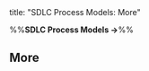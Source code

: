<frontmatter>
title: "SDLC Process Models: More"
</frontmatter>

<link rel="stylesheet" href="{{baseUrl}}/css/textbook.css">

<div class="website-content" id="all">

%%**SDLC Process Models →**%%

<div id="title">

## More
</div>
<div id="main">

<include src="cmmi/embed.md" boilerplate  />

</div>

</div>
